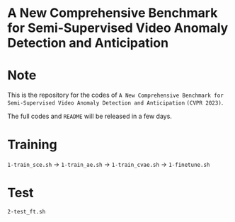 # A New Comprehensive Benchmark for Semi-Supervised Video Anomaly Detection and Anticipation

# Note
This is the repository for the codes of `A New Comprehensive Benchmark for Semi-Supervised Video Anomaly Detection and Anticipation` `(CVPR 2023)`.

The full codes and `README` will be released in a few days.

# Training

`1-train_sce.sh` -> `1-train_ae.sh` -> `1-train_cvae.sh` -> `1-finetune.sh`

# Test
`2-test_ft.sh`